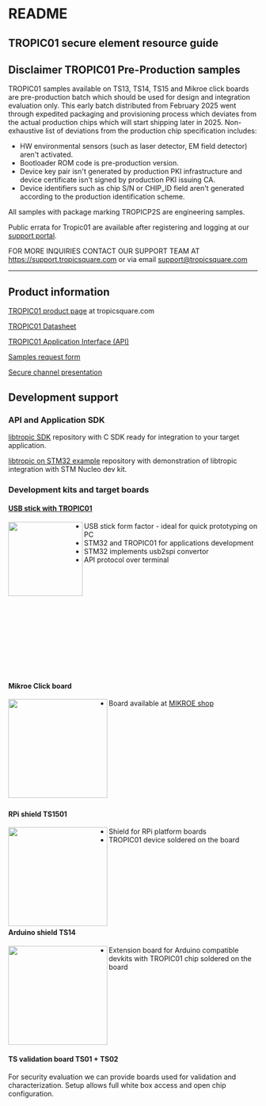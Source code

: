 # README

## TROPIC01 secure element resource guide

## Disclaimer TROPIC01 Pre-Production samples

TROPIC01 samples available on TS13, TS14, TS15 and Mikroe click boards are pre-production batch which should be used for design and integration evaluation only. This early batch distributed from February 2025 went through expedited packaging and provisioning process which deviates from the actual production chips which will start shipping later in 2025. Non-exhaustive list of deviations from the production chip specification includes:

* HW environmental sensors (such as laser detector, EM field detector) aren't activated.
* Bootloader ROM code is pre-production version.
* Device key pair isn't generated by production PKI infrastructure and device certificate isn't signed by production PKI issuing CA.
* Device identifiers such as chip S/N or CHIP\_ID field aren't generated according to the production identification scheme.

All samples with package marking TROPICP2S are engineering samples.

Public errata for Tropic01 are available after registering and logging at our [support portal](https://support.tropicsquare.com).

FOR MORE INQUIRIES CONTACT OUR SUPPORT TEAM AT https://support.tropicsquare.com or via email support@tropicsquare.com

***

## Product information

[TROPIC01 product page](https://tropicsquare.com/tropic01) at tropicsquare.com

[TROPIC01 Datasheet](doc/datasheet/ODD_tropic01_datasheet_revA6.pdf)

[TROPIC01 Application Interface (API)](doc/api/tropic01_user_api_v1.1.2.pdf)

[Samples request form](https://tropicsquare.com/tropic01-samples)

[Secure channel presentation](https://cdn.prod.website-files.com/625faf6f5e93e941317bb67f/66e981e79dee26dc81650c11_ches24_jerabek_final_key.pdf)

## Development support

### API and Application SDK

[libtropic SDK](https://github.com/tropicsquare/libtropic) repository with C SDK ready for integration to your target application.

[libtropic on STM32 example](https://github.com/tropicsquare/libtropic-stm32) repository with demonstration of libtropic integration with STM Nucleo dev kit.

### Development kits and target boards

#### [USB stick with TROPIC01](https://github.com/tropicsquare/ts-dev-kits/blob/main/ts1302-usb-dev-kit.md)
<img src="doc/boards/ts1301_top_assembled.png" width="150" align="left">    

* USB stick form factor - ideal for quick prototyping on PC
* STM32 and TROPIC01 for applications development
* STM32 implements usb2spi convertor
* API protocol over terminal


<br><br><br><br><br><br><br><br><br><br><br><br>
#### Mikroe Click board
<img src="https://cdn1-shop.mikroe.com/img/product/secure-tropic-click/secure-tropic-click-thickbox_default-12x.jpg" width="200" align="left"> 

* Board available at [MIKROE shop](https://www.mikroe.com/secure-tropic-click)
<br><br><br><br><br><br><br><br><br><br><br><br>
#### RPi shield TS1501
<img src="doc/boards/ts1501_top_assembled.png" width="200" align="left"> 

* Shield for RPi platform boards
* TROPIC01 device soldered on the board

<br><br><br><br><br><br><br><br>
#### Arduino shield TS14
<img src="doc/boards/ts1401_top_assembled.png" width="200" align="left">

* Extension board for Arduino compatible devkits with TROPIC01 chip soldered on the board


<br><br><br><br><br><br><br><br>
#### TS validation board TS01 + TS02
For security evaluation we can provide boards used for validation and characterization.  Setup allows full white box access and open chip configuration.


